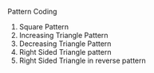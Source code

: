 Pattern Coding
1. Square Pattern
2. Increasing Triangle Pattern
3. Decreasing Triangle Pattern
4. Right Sided Triangle pattern
5. Right Sided Triangle  in reverse pattern